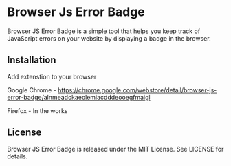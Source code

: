# Browser Js Error Badge

Browser JS Error Badge is a simple tool that helps you keep track of JavaScript errors on your website by displaying a badge in the browser.

## Installation

Add extenstion to your browser

Google Chrome - https://chrome.google.com/webstore/detail/browser-js-error-badge/alnmeadckaeolemiacdddeooegfmaigl

Firefox - In the works

## License

Browser JS Error Badge is released under the MIT License. See LICENSE for details.
